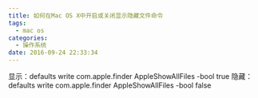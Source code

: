 ```yaml
---
title: 如何在Mac OS X中开启或关闭显示隐藏文件命令
tags:
  - mac os
categories:
  - 操作系统
date: 2016-09-24 22:33:34
---
```


显示：defaults write com.apple.finder AppleShowAllFiles -bool true 隐藏：defaults write com.apple.finder AppleShowAllFiles -bool false